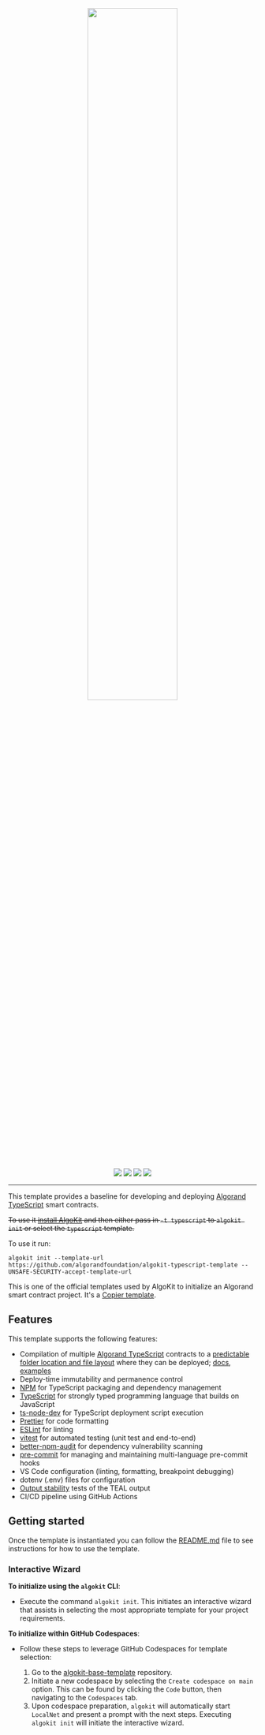 <div align="center">
<a href="https://github.com/algorandfoundation/algokit-typescript-template"><img src="https://bafkreihnmpvtrgloxz5exuk2ybfxkeq5b2ka5vxfjejjslswl5ecr7pvpy.ipfs.nftstorage.link/" width=60%></a>
</div>

<p align="center">
    <a target="_blank" href="https://github.com/algorandfoundation/algokit-cli"><img src="https://img.shields.io/badge/docs-repository-00dc94?logo=github&style=flat.svg" /></a>
    <a target="_blank" href="https://developer.algorand.org/algokit/"><img src="https://img.shields.io/badge/learn-AlgoKit-00dc94?logo=algorand&mac=flat.svg" /></a>
    <a target="_blank" href="https://github.com/algorandfoundation/algokit-python-template"><img src="https://img.shields.io/github/stars/algorandfoundation/algokit-typescript-template?color=00dc94&logo=star&style=flat" /></a>
    <a target="_blank" href="https://developer.algorand.org/algokit/"><img  src="https://api.visitorbadge.io/api/visitors?path=https%3A%2F%2Fgithub.com%2Falgorandfoundation%2Falgokit-typescript-template&countColor=%2300dc94&style=flat" /></a>
</p>

---

This template provides a baseline for developing and deploying [Algorand TypeScript](https://github.com/algorandfoundation/puya-ts) smart contracts.

~~To use it [install AlgoKit](https://github.com/algorandfoundation/algokit-cli#readme) and then either pass in `-t typescript` to `algokit init` or select the `typescript` template.~~

To use it run:
```
algokit init --template-url https://github.com/algorandfoundation/algokit-typescript-template --UNSAFE-SECURITY-accept-template-url
```

This is one of the official templates used by AlgoKit to initialize an Algorand smart contract project. It's a [Copier template](https://copier.readthedocs.io/en/stable/).

## Features

This template supports the following features:

- Compilation of multiple [Algorand TypeScript](https://github.com/algorandfoundation/puya-ts/) contracts to a [predictable folder location and file layout](template_content/smart_contracts) where they can be deployed; [docs](https://github.com/algorandfoundation/puya-ts/), [examples](https://github.com/algorandfoundation/puya-ts/tree/main/examples)
- Deploy-time immutability and permanence control
- [NPM](https://www.npmjs.com/) for TypeScript packaging and dependency management
- [TypeScript](https://www.typescriptlang.org/) for strongly typed programming language that builds on JavaScript
- [ts-node-dev](https://github.com/wclr/ts-node-dev) for TypeScript deployment script execution
- [Prettier](https://prettier.io/) for code formatting
- [ESLint](https://eslint.org/) for linting
- [vitest](https://vitest.dev/) for automated testing (unit test and end-to-end)
- [better-npm-audit](https://github.com/jeemok/better-npm-audit#readme) for dependency vulnerability scanning
- [pre-commit](https://pre-commit.com/) for managing and maintaining multi-language pre-commit hooks
- VS Code configuration (linting, formatting, breakpoint debugging)
- dotenv (.env) files for configuration
- [Output stability](https://github.com/algorandfoundation/algokit-cli/blob/main/docs/articles/output_stability.md) tests of the TEAL output
- CI/CD pipeline using GitHub Actions

## Getting started

Once the template is instantiated you can follow the [README.md](template_content/README.md.jinja) file to see instructions for how to use the template.

### Interactive Wizard

**To initialize using the `algokit` CLI**:

- Execute the command `algokit init`. This initiates an interactive wizard that assists in selecting the most appropriate template for your project requirements.

**To initialize within GitHub Codespaces**:

- Follow these steps to leverage GitHub Codespaces for template selection:

  1. Go to the [algokit-base-template](https://github.com/algorandfoundation/algokit-base-template) repository.
  2. Initiate a new codespace by selecting the `Create codespace on main` option. This can be found by clicking the `Code` button, then navigating to the `Codespaces` tab.
  3. Upon codespace preparation, `algokit` will automatically start `LocalNet` and present a prompt with the next steps. Executing `algokit init` will initiate the interactive wizard.
